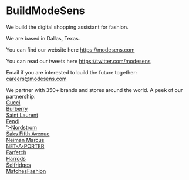 # BuildModeSens

We build the digital shopping assistant for fashion.

We are based in Dallas, Texas.

You can find our website here https://modesens.com

You can read our tweets here https://twitter.com/modesens

Email if you are interested to build the future together: careers@modesens.com

We partner with 350+ brands and stores around the world. A peek of our partnership:<br>
<a href='https://modesens.com/gucci/'>Gucci</a><br>
<a href='https://modesens.com/burberry/'>Burberry</a><br>
<a href='https://modesens.com/saint-laurent/'>Saint Laurent</a><br>
<a href='https://modesens.com/fendi/'>Fendi</a><br>
<a href='https://modesens.com/store/nordstrom/'>'>Nordstrom</a><br>
<a href='https://modesens.com/store/saks-fifth-avenue/'>Saks Fifth Avenue</a><br>
<a href='https://modesens.com/store/neiman-marcus/'>Neiman Marcus</a><br>
<a href='https://modesens.com/store/net-a-porter/'>NET-A-PORTER</a><br>
<a href='https://modesens.com/store/farfetch/'>Farfetch</a><br>
<a href='https://modesens.com/store/harrods/'>Harrods</a><br>
<a href='https://modesens.com/store/selfridges/'>Selfridges</a><br>
<a href='https://modesens.com/store/matchesfashion/'>MatchesFashion</a><br>
